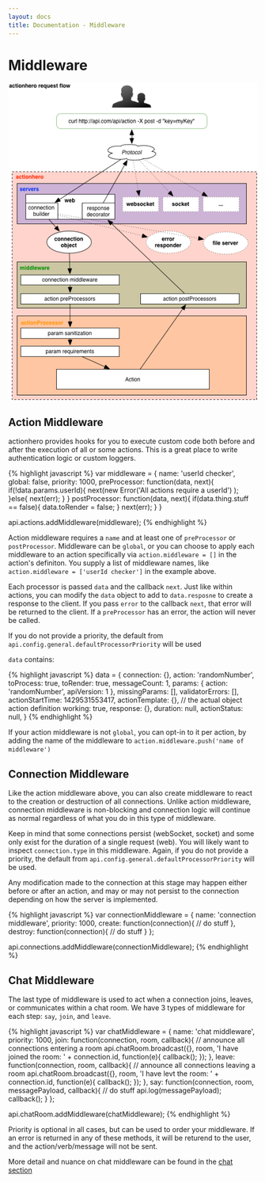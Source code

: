 ```yaml
---
layout: docs
title: Documentation - Middleware
---
```


# Middleware

<img src="/img/connection_flow.png" />

## Action Middleware

actionhero provides hooks for you to execute custom code both before and after the execution of all or some actions.  This is a great place to write authentication logic or custom loggers.  

{% highlight javascript %}
var middleware = {
  name: 'userId checker',
  global: false,
  priority: 1000,
  preProcessor: function(data, next){
    if(!data.params.userId){
      next(new Error('All actions require a userId') );
    }else{
      next(err);
    }
  }
  postProcessor: function(data, next){
    if(data.thing.stuff == false){
      data.toRender = false;
    }
    next(err);
  }
}

api.actions.addMiddleware(middleware);
{% endhighlight %}

Action middleware requires a `name` and at least one of `preProcessor` or `postProcessor`.  Middleware can be `global`, or you can choose to apply each middleware to an action specifically via `action.middleware = []` in the action's definiton.  You supply a list of middleware names, like `action.middleware = ['userId checker']` in the example above.

Each processor is passed `data` and the callback `next`.  Just like within actions, you can modify the `data` object to add to `data.resposne` to create a response to the client.  If you pass `error` to the callback `next`, that error will be returned to the client.  If a `preProcessor` has an error, the action will never be called.

If you do not provide a priority, the default from `api.config.general.defaultProcessorPriority` will be used

`data` contains:

{% highlight javascript %}
data = { 
  connection: {},
  action: 'randomNumber',
  toProcess: true,
  toRender: true,
  messageCount: 1,
  params: { action: 'randomNumber', apiVersion: 1 },
  missingParams: [],
  validatorErrors: [],
  actionStartTime: 1429531553417,
  actionTemplate: {}, // the actual object action definition
  working: true,
  response: {},
  duration: null,
  actionStatus: null,
}
{% endhighlight %}

If your action middleware is not `global`, you can opt-in to it per action, by adding the name of the middleware to `action.middleware.push('name of middleware')`


## Connection Middleware

Like the action middleware above, you can also create middleware to react to the creation or destruction of all connections.  Unlike action middleware, connection middleware is non-blocking and connection logic will continue as normal regardless of what you do in this type of middleware. 

Keep in mind that some connections persist (webSocket, socket) and some only exist for the duration of a single request (web).  You will likely want to inspect `connection.type` in this middleware.  Again, if you do not provide a priority, the default from `api.config.general.defaultProcessorPriority` will be used.

Any modification made to the connection at this stage may happen either before or after an action, and may or may not persist to the connection depending on how the server is implemented.

{% highlight javascript %}
var connectionMiddleware = {
  name: 'connection middleware',
  priority: 1000,
  create: function(connection){
    // do stuff
  },
  destroy: function(connection){
    // do stuff
  }
};

api.connections.addMiddleware(connectionMiddleware);
{% endhighlight %}

## Chat Middleware

The last type of middleware is used to act when a connection joins, leaves, or communicates within a chat room. We have 3 types of middleware for each step: `say`, `join`, and `leave`.

{% highlight javascript %}
var chatMiddleware = {
  name: 'chat middleware',
  priority: 1000,
  join: function(connection, room, callback){
    // announce all connections entering a room
    api.chatRoom.broadcast({}, room, 'I have joined the room: ' + connection.id, function(e){
      callback();
    });
  },
  leave: function(connection, room, callback){
    // announce all connections leaving a room
    api.chatRoom.broadcast({}, room, 'I have levt the room: ' + connection.id, function(e){
      callback();
    });
  },
  say: function(connection, room, messagePayload, callback){
    // do stuff
    api.log(messagePayload);
    callback();
  }
};

api.chatRoom.addMiddleware(chatMiddleware);
{% endhighlight %}

Priority is optional in all cases, but can be used to order your middleware.  If an error is returned in any of these methods, it will be returend to the user, and the action/verb/message will not be sent.

More detail and nuance on chat middleware can be found in the [chat section](/docs/core/chat.html)
